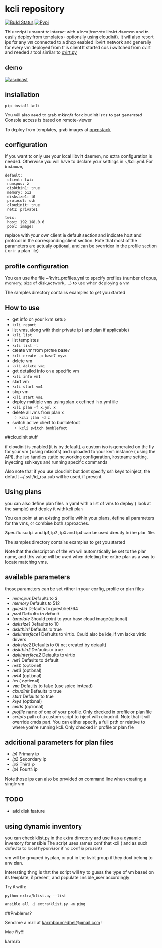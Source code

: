 # kcli repository

[![Build Status](https://travis-ci.org/karmab/kcli.svg?branch=master)](https://travis-ci.org/karmab/kcli)
[![Pypi](http://img.shields.io/pypi/v/kcli.svg)](https://pypi.python.org/pypi/kcli/)

This script is meant to interact with a local/remote libvirt daemon and to easily deploy from templates ( optionally using cloudinit).
It will also report ips for any vm connected to a dhcp enabled libvirt network and generally for every vm deployed from this client
It started cos i switched from ovirt and needed a tool similar to [ovirt.py](https://github.com/karmab/ovirt)

## demo

[![asciicast](https://asciinema.org/a/3p0cn60p0c0j9wd3hzyrs4m0f.png)](https://asciinema.org/a/3p0cn60p0c0j9wd3hzyrs4m0f?autoplay=1)

## installation
```
pip install kcli
```
You will also need to grab *mkisofs* for cloudinit isos to get generated
Console access is based on remote-viewer

To deploy from templates, grab images at [openstack](http://docs.openstack.org/image-guide/obtain-images.html)
## configuration

If you want to only use your local libvirt daemon, no extra configuration is needed.
Otherwise you will have to declare your settings in ~/kcli.yml. For instance,

```
default:
 client: twix
 numcpus: 2
 diskthin1: true
 memory: 512
 disksize1: 10
 protocol: ssh
 cloudinit: true
 net1: private1

twix:
 host: 192.168.0.6
 pool: images
```

replace with your own client in default section and indicate host and protocol in the corresponding client section.
Note that most of the parameters are actually optional, and can be overriden in the profile section ( or in a plan file)

## profile configuration

You can use the file ~/kvirt_profiles.yml to specify profiles (number of cpus, memory, size of disk,network,....) to use when deploying a vm.

The samples directory contains examples to get you started

## How to use

- get info on your kvm setup
 - `kcli report`
- list vms, along with their private ip ( and plan if applicable)
 - `kcli list`
- list templates
 - `kcli list -t`
- create vm from profile base7
 - `kcli create -p base7 myvm`
- delete vm
 - `kcli delete vm1`
- get detailed info on a specific vm
 - `kcli info vm1` 
- start vm
 - `kcli start vm1` 
- stop vm
 - `kcli start vm1` 
- deploy multiple vms using plan x defined in x.yml file 
 - `kcli plan -f x.yml x`
- delete all vms from plan x
  - `kcli plan -d x` 
- switch active client to bumblefoot
  - `kcli switch bumblefoot` 

##cloudinit stuff

if cloudinit is enabled (it is by default), a custom iso is generated on the fly for your vm ( using mkisofs) and uploaded to your kvm instance ( using the API).
the iso handles static networking configuration, hostname setting, inyecting ssh keys and running specific commands

Also note that if you use cloudinit but dont specify ssh keys to inject, the default ~/.ssh/id_rsa.pub will be used, if present.

## Using plans

you can also define plan files in yaml with a list of vms to deploy ( look at the sample) and deploy it with kcli plan

You can point at an existing profile within your plans, define all parameters for the vms, or combine both approaches.

Specific script and ip1, ip2, ip3 and ip4 can be used directly in the plan file.

The samples directory contains examples to get you started

Note that the description of the vm will automatically be set to the plan name, and this value will be used when deleting the entire plan as a way to locate matching vms.  


## available parameters

those parameters can be set either in your config, profile or plan files

- *numcpus* Defaults to 2
- *memory* Defaults to 512
- *guestid* Defaults to guestrhel764
- *pool* Defaults to default
- *template* Should point to your base cloud image(optional)
- *disksize1* Defaults to 10
- *diskthin1* Defaults to true
- *diskinterface1* Defaults to virtio. Could also be ide, if vm lacks virtio drivers
- *disksize2* Defaults to 0( not created by default)
- *diskthin2* Defaults to true
- *diskinterface2* Defaults to virtio  
- *net1* Defaults to default
- *net2* (optional)
- *net3* (optional)
- *net4* (optional)
- *iso* ( optional)
- *vnc* Defaults to false (use spice instead)
- *cloudinit* Defaults to true
- *start* Defaults to true
- *keys* (optional)
- *cmds* (optional)
- *profile* name of one of your profile. Only checked in profile or plan file
- *scripts* path of a custom script to inject with cloudinit. Note that it will override cmds part. You can either specify a full path or relative to where you're running kcli. Only checked in profile or plan file


## additional parameters for plan files

- *ip1* Primary ip
- *ip2* Secondary ip
- *ip3* Third ip
- *ip4* Fourth ip

Note those ips can also be provided on command line when creating a single vm

## TODO

- add disk feature

## using dynamic inventory

you can check klist.py in the extra directory and use it as a dynamic inventory for ansible
The script uses sames conf that kcli ( and as such defaults to local hypervisor if no conf is present)

vm will be grouped by plan, or put in the kvirt group if they dont belong to any plan.

Interesting thing is that the script will try to guess the type of vm based on its template, if present, and populate ansible_user accordingly

Try it with:

```
python extra/klist.py --list

ansible all -i extra/klist.py -m ping
```

##Problems?

Send me a mail at [karimboumedhel@gmail.com](mailto:karimboumedhel@gmail.com) !

Mac Fly!!!

karmab

